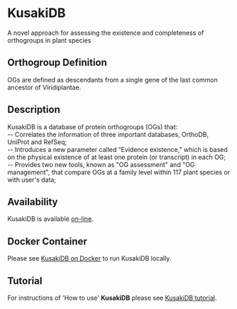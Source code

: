 # KusakiDB

A novel approach for assessing the existence and completeness of orthogroups in plant species

Orthogroup Definition
---------------------
OGs are defined as descendants from a single gene of the last common ancestor of Viridiplantae.

Description
-----------

KusakiDB is a database of protein orthogroups (OGs) that: </br> 
-- Correlates the information of three important databases, OrthoDB, UniProt and RefSeq; </br>
-- Introduces a new parameter called “Evidence existence,” which is based on the physical existence of at least one protein (or transcript) in each OG; </br>
-- Provides two new tools, known as "OG assessment" and "OG management", that compare OGs at a family level within 117 plant species or with user's data; </br>

Availability
------------
KusakiDB is available [on-line](http://pgdbjsnp.kazusa.or.jp).<br/>

Docker Container
----------------
Please see [KusakiDB on Docker](https://hub.docker.com/repository/docker/ghelfi/kusakidb) to run KusakiDB locally.


Tutorial
--------
For instructions of 'How to use' **KusakiDB** please see [KusakiDB tutorial](https://github.com/aghelfi/kusakiDB/blob/master/kusakiDBv1_tutorial.pdf).




